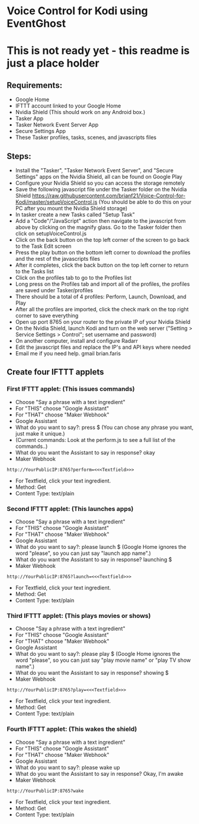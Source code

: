 # Voice Control for Kodi using EventGhost
# This is not ready yet - this readme is just a place holder
## Requirements:
- Google Home
- IFTTT account linked to your Google Home
- Nvidia Shield (This should work on any Android box.)
- Tasker App
- Tasker Network Event Server App
- Secure Settings App
- These Tasker profiles, tasks, scenes, and javascripts files

 ## Steps:
 - Install the "Tasker", "Tasker Network Event Server", and "Secure Settings" apps on the Nvidia Shield, all can be found on Google Play
 - Configure your Nvidia Shield so you can access the storage remotely
 - Save the following javascript file under the Tasker folder on the Nvidia Shield https://raw.githubusercontent.com/brianf21/Voice-Control-for-Kodi/master/setupVoiceControl.js  (You should be able to do this on your PC after you mount the Nvidia Shield storage)
 - In tasker create a new Tasks called "Setup Task"
 - Add a "Code"/"JavaScript" action then navigate to the javascript from above by clicking on the magnify glass. Go to the Tasker folder then click on setupVoiceControl.js
 - Click on the back button on the top left corner of the screen to go back to the Task Edit screen
 - Press the play button on the bottom left corner to download the profiles and the rest of the javascripts files
 - After it completes, click the back button on the top left corner to return to the Tasks list
 - Click on the profiles tab to go to the Profiles list
 - Long press on the Profiles tab and import all of the profiles, the profiles are saved under Tasker/profiles
 - There should be a total of 4 profiles: Perform, Launch, Download, and Play
 - After all the profiles are imported, click the check mark on the top right corner to save everything
 - Open up port 8765 on your router to the private IP of your Nvidia Shield
 - On the Nvidia Shield, launch Kodi and turn on the web server ("Setting > Service Settings > Control"; set username and password)
 - On another computer, install and configure Radarr
 - Edit the javascript files and replace the IP's and API keys where needed
 - Email me if you need help. gmail brian.faris
  
## Create four IFTTT applets
  
### First IFTTT applet: (This issues commands)
- Choose "Say a phrase with a text ingredient"
- For "THIS" choose "Google Assistant"
- For "THAT" choose "Maker Webhook"
- Google Assistant
- What do you want to say?: press $ (You can chose any phrase you want, just make it unique.)
- (Current commands: Look at the perform.js to see a full list of the commands..)
- What do you want the Assistant to say in response? okay
- Maker Webhook
```
http://YourPublicIP:8765?perform=<<<Textfield>>>
```
- For Textfield, click your text ingredient.
- Method: Get
- Content Type: text/plain
  
### Second IFTTT applet: (This launches apps)
- Choose "Say a phrase with a text ingredient"
- For "THIS" choose "Google Assistant"
- For "THAT" choose "Maker Webhook"
- Google Assistant
- What do you want to say?: please launch $ (Google Home ignores the word "please", so you can just say "launch app name".)
- What do you want the Assistant to say in response? launching $
- Maker Webhook
```
http://YourPublicIP:8765?launch=<<<Textfield>>>
```
- For Textfield, click your text ingredient.
- Method: Get
- Content Type: text/plain
 
### Third IFTTT applet: (This plays movies or shows)
- Choose "Say a phrase with a text ingredient"
- For "THIS" choose "Google Assistant"
- For "THAT" choose "Maker Webhook"
- Google Assistant
- What do you want to say?: please play $ (Google Home ignores the word "please", so you can just say "play movie name" or "play TV show name".)
- What do you want the Assistant to say in response? showing $
- Maker Webhook
```
http://YourPublicIP:8765?play=<<<Textfield>>>
```
- For Textfield, click your text ingredient.
- Method: Get
- Content Type: text/plain

### Fourth IFTTT applet: (This wakes the shield)
- Choose "Say a phrase with a text ingredient"
- For "THIS" choose "Google Assistant"
- For "THAT" choose "Maker Webhook"
- Google Assistant
- What do you want to say?: please wake up 
- What do you want the Assistant to say in response? Okay, I'm awake
- Maker Webhook
```
http://YourPublicIP:8765?wake
```
- For Textfield, click your text ingredient.
- Method: Get
- Content Type: text/plain
